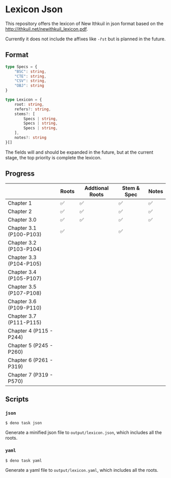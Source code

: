 # Lexicon Json

This repository offers the lexicon of New Ithkuil in json format based on the http://ithkuil.net/newithkuil_lexicon.pdf.

Currently it does not include the affixes like `-řst` but is planned in the future.

## Format

```ts
type Specs = {
    "BSC": string,
    "CTE": string,
    "CSV": string,
    "OBJ": string
}

type Lexicon = {
    root: string,
    refers?: string,
    stems?: [
        Specs | string,
        Specs | string,
        Specs | string,
    ],
    notes?: string
}[]
```

The fields will and should be expanded in the future, but at the current stage, the top priority is complete the lexicon.

## Progress

|                         | Roots | Addtional Roots | Stem & Spec | Notes |
| ----------------------- | ----- | --------------- | ----------- | ----- |
| Chapter 1               | ✅     | ✅               | ✅           | ✅     |
| Chapter 2               | ✅     | ✅               | ✅           | ✅     |
| Chapter 3.0             | ✅     | ✅               | ✅           | ✅     |
| Chapter 3.1 (P100-P103) | ✅     |                 | ✅           |       |
| Chapter 3.2 (P103-P104) |       |                 |             |       |
| Chapter 3.3 (P104-P105) |       |                 |             |       |
| Chapter 3.4 (P105-P107) |       |                 |             |       |
| Chapter 3.5 (P107-P108) |       |                 |             |       |
| Chapter 3.6 (P109-P110) |       |                 |             |       |
| Chapter 3.7 (P111-P115) |       |                 |             |       |
| Chapter 4 (P115 - P244) |       |                 |             |       |
| Chapter 5 (P245 - P260) |       |                 |             |       |
| Chapter 6 (P261 - P319) |       |                 |             |       |
| Chapter 7 (P319 - P570) |       |                 |             |       |

## Scripts

### `json`

```console
$ deno task json
```
Generate a minified json file to `output/lexicon.json`, which includes all the roots.

### `yaml`

```console
$ deno task yaml
```
Generate a yaml file to `output/lexicon.yaml`, which includes all the roots.
